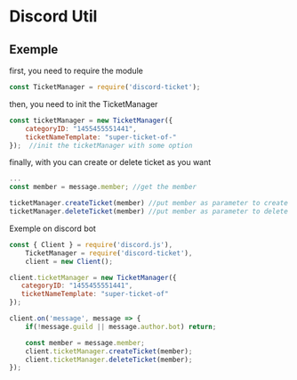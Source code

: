 # Discord Util

## Exemple

first, you need to require the module

```js
const TicketManager = require('discord-ticket');
```

then, you need to init the TicketManager 

```js
const ticketManager = new TicketManager({
    categoryID: "1455455551441",
    ticketNameTemplate: "super-ticket-of-"
});  //init the ticketManager with some option
```

finally, with you can create or delete ticket as you want

```js
...
const member = message.member; //get the member

ticketManager.createTicket(member) //put member as parameter to create ticket
ticketManager.deleteTicket(member) //put member as parameter to delete ticket
```

Exemple on discord bot
```js
const { Client } = require('discord.js'),
    TicketManager = require('discord-ticket'),
    client = new Client();

client.ticketManager = new TicketManager({
   categoryID: "1455455551441",
   ticketNameTemplate: "super-ticket-of"
});

client.on('message', message => {
    if(!message.guild || message.author.bot) return;

    const member = message.member;
    client.ticketManager.createTicket(member);
    client.ticketManager.deleteTicket(member);
});
```
